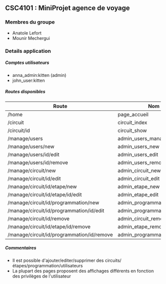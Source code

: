 ## CSC4101 : MiniProjet agence de voyage

### Membres du groupe
+ Anatole Lefort
+ Mounir Mechergui

### Details application
##### Comptes utilisateurs
+ anna_admin:kitten (admin)
+ john_user:kitten 

##### Routes disponibles

| Route                                     | Nom                        | Accès  | Visibilité  |
| ------------------------------------------|----------------------------|--------| ------------|
| /home                                     | page_accueil               | tous   | front       |
| /circuit                                  | circuit_index              | tous   | front       |
| /circuit/id                               | circuit_show               | tous   | front       |
| /manage/users                             | admin_users_manage         | admin  | back        |
| /manage/users/new                         | admin_users_new            | admin  | back        |
| /manage/users/id/edit                     | admin_users_edit           | admin  | back        |
| /manage/users/id/remove                   | admin_users_remove         | admin  | back        |       
| /manage/circuit/new                       | admin_circuit_new          | user   | back        |
| /manage/circuit/id/edit                   | admin_circuit_edit         | user   | back        |
| /manage/circuit/id/etape/new              | admin_etape_new            | user   | back        |
| /manage/circuit/id/etape/id/edit          | admin_etape_edit           | user   | back        |       
| /manage/circuit/id/programmation/new      | admin_programmation_new    | user   | back        |
| /manage/circuit/id/programmation/id/edit  | admin_programmation_edit   | user   | back        |
| /manage/circuit/id/remove                 | admin_circuit_remove       | admin  | back        |
| /manage/circuit/id/etape/id/remove        | admin_etape_remove         | admin  | back        |
| /manage/circuit/id/programmation/id/remove| admin_programmation_remove | admin  | back        |

##### Commentaires
+ Il est possible d'ajouter/editer/supprimer des circuits/étapes/programmation/utilisateurs
+ La plupart des pages proposent des affichages différents en fonction des privilèges de l'utilisateur
